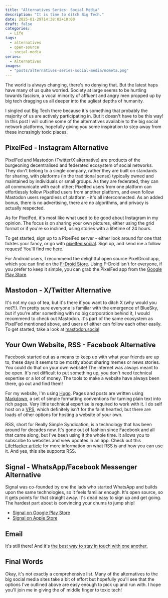 ```yaml
---
title: "Alternatives Series: Social Media"
description: "It is time to ditch Big Tech."
date: 2025-01-29T14:38:02+10:00
draft: false
categories:
  - Life
tags:
  - alternatives
  - open-source
  - social-media
series:
  - Alternatives
images:
  - "posts/alternatives-series-social-media/nometa.png"
---
```

The world is always changing, there's no denying that. But the latest haps have many of us quite worried. Society at large seems to be hurtling towards fascism, a vocal minority of affluent and angry men propped up by big tech dragging us all deeper into the ugliest depths of humanity.

I singled out Big Tech there because it's something that probably the majority of us are actively participating in. But it doesn't have to be this way! In this post I will outline some of the alternatives available to the big social network platforms, hopefully giving you some inspiration to step away from these incrasingly toxic places.
<!--more-->
## PixelFed - Instagram Alternative
PixelFed and Mastodon (Twitter/X alternative) are products of the burgeoning decentralised and federated ecosystem of social networks. They don't belong to a single company, rather they are built on standards for sharing, with platforms (in the traditional sense) typically owned and maintained by individuals or small groups. As they are federated, they can all communicate with each other; Pixelfed users from one platform can effortlessly follow Pixelfed users from another platform, and even follow Mastodon users regardless of platform - it's all interconnected. As an added bonus, there is no advertising, there are no algorithms, and privacy is actually respected.

As for PixelFed, it's most like what used to be good about Instagram in my opinion. The focus is on sharing your own pictures, either using the grid format or if you're so inclined, using stories with a lifetime of 24 hours.

To get started, sign up to a PixelFed server - either look around for one that tickles your fancy, or go with [pixelfed.social](https://pixelfed.social). Sign up, and send me a follow request! You'll find me [here](https://pixelfed.social/shishkebabsmin).

For Android users, I recommend the delightful open source PixelDroid app, which you can find on the [F-Droid Store](https://f-droid.org/en/packages/org.pixeldroid.app/). Using F-Droid isn't for everyone, if you prefer to keep it simple, you can grab the PixelFed app from the [Google Play Store](https://play.google.com/store/apps/details?id=com.pixelfed).

## Mastodon - X/Twitter Alternative
It's not my cup of tea, but it's there if you want to ditch X (why would you not?!). I'm pretty sure everyone is familiar with the emergence of BlueSky, but if you're after something with no big corporation behind it, I would recommend to check out Mastodon. It's part of the same ecosystem as PixelFed mentioned above, and users of either can follow each other easily. To get started, take a look at [mastodon.social](https://mastodon.social)

## Your Own Website, RSS - Facebook Alternative
Facebook started out as a means to keep up with what your friends are up to, these days it seems to be mostly about sharing memes or news stories. You could do that on your own website! The internet was always meant to be open. It's not difficult to put something up, you don't need technical expertise or a lot of money. The tools to make a website have always been there, go out and find them!

For my website, I'm using [Hugo](https://gohugo.io/). Pages and posts are written using [Markdown](https://www.markdownguide.org/basic-syntax/), a set of simple formatting conventions for turning plain text into rich pages. Very little technical expertise is required to work with it. I do self host on a [VPS](https://www.markdownguide.org/basic-syntax/), which definitely isn't for the faint hearted, but there are loads of other options for hosting a website of your own.

RSS, short for Really Simple Syndication, is a technology that has been around for decades now. It's gone out of fashion since Facebook and all that came along, but I've been using it the whole time. It allows you to subscribe to websites and view updates in an app. Check out this [LifeHacker article](https://lifehacker.com/tech/best-rss-readers) for more information on what RSS is and how you can use it. And yes, this site supports RSS.

## Signal - WhatsApp/Facebook Messenger Alternative
Signal was co-founded by one the lads who started WhatsApp and builds upon the same technologies, so it feels familiar enough. It's open source, so it gets points for that straight away. It's dead easy to sign up and get going. The hardest part about is convincing your chums to jump ship!

- [Signal on Google Play Store](https://play.google.com/store/apps/details?id=org.thoughtcrime.securesms)
- [Signal on Apple Store](https://apps.apple.com/us/app/signal-private-messenger/id874139669)

## Email
It's still there! And it's [the best way to stay in touch with one another.](https://www.youtube.com/watch?v=vEHo8mEdLlI)

## Final Words

Okay, it's not exactly a comprehensive list. Many of the alternatives to the big social media sites take a bit of effort but hopefully you'll see that the options I've outlined above are easy enough to pick up and run with. I hope you'll join me in giving the ol' middle finger to toxic tech!